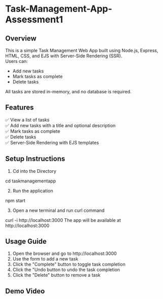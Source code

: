# Task-Management-App-Assessment1
## Overview
This is a simple Task Management Web App built using Node.js, Express, HTML, CSS, and EJS with Server-Side Rendering (SSR).  
Users can:
- Add new tasks
- Mark tasks as complete
- Delete tasks

All tasks are stored in-memory, and no database is required.

## Features
✅ View a list of tasks  
✅ Add new tasks with a title and optional description  
✅ Mark tasks as complete  
✅ Delete tasks  
✅ Server-Side Rendering with EJS templates  

## Setup Instructions
 1. Cd into the Directory

cd taskmanagementapp

2. Run the application

npm start

3. Open a new terminal and run curl command

curl -i http://localhost:3000
The app will be available at http://localhost:3000

## Usage Guide
1. Open the browser and go to http://localhost:3000
2. Use the form to add a new task  
3. Click the "Complete" button to toggle task completion
4. Click the "Undo button to undo the task completion  
4. Click the "Delete" button to remove a task  

## Demo Video





